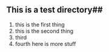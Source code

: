 ## This is a test directory##

1. this is the first thing
1. this is the second thing
1. third
7. fourth
here is more stuff
